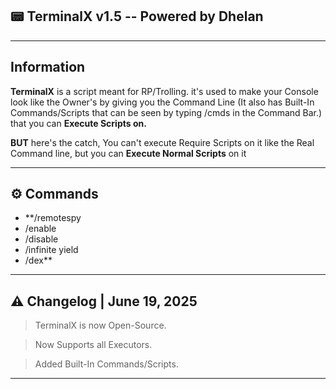 ## 📟 TerminalX v1.5 -- Powered by Dhelan

---

## Information
**TerminalX** is a script meant for RP/Trolling. it's used to make your Console look like the Owner's by  giving you the Command Line (It also has Built-In Commands/Scripts that can be seen by typing /cmds in the Command Bar.) 
that you can **Execute Scripts on.**

**BUT** here's the catch, You can't execute Require Scripts on it like the Real Command line, but you can **Execute Normal Scripts** on it

---

## ⚙️ Commands

- **/remotespy
- /enable
- /disable
- /infinite yield
- /dex**

---

## ⚠️ Changelog | June 19, 2025

> TerminalX is now Open-Source. 

> Now Supports all Executors. 

> Added Built-In Commands/Scripts.

---
